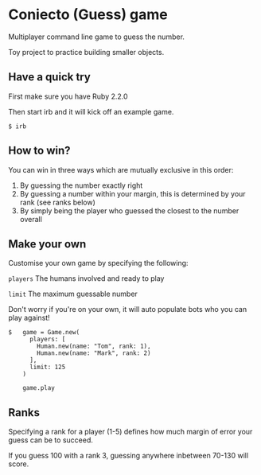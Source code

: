 # Coniecto (Guess) game

Multiplayer command line game to guess the number.

Toy project to practice building smaller objects.


## Have a quick try

First make sure you have Ruby 2.2.0

Then start irb and it will kick off an example game.

```
$ irb
```

## How to win?

You can win in three ways which are mutually exclusive in this order:

1. By guessing the number exactly right
2. By guessing a number within your margin, this is determined by your rank (see ranks below)
3. By simply being the player who guessed the closest to the number overall

## Make your own

Customise your own game by specifying the following:

`players` The humans involved and ready to play

`limit` The maximum guessable number


Don't worry if you're on your own, it will auto populate bots who you can play against!

```
$   game = Game.new(
      players: [
        Human.new(name: "Tom", rank: 1),
        Human.new(name: "Mark", rank: 2)
      ],
      limit: 125
    )

    game.play
```

## Ranks

Specifying a rank for a player (1-5) defines how much margin of error your guess can be to succeed.

If you guess 100 with a rank 3, guessing anywhere inbetween 70-130 will score.
